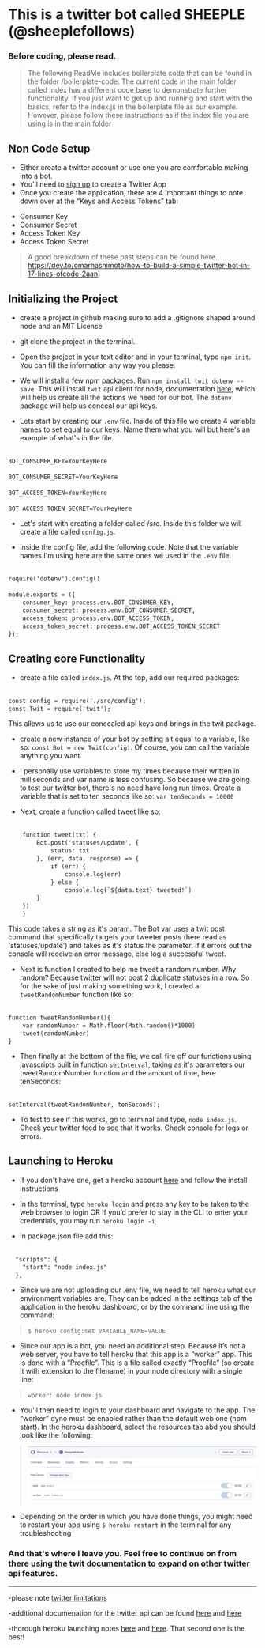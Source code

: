# This is a twitter bot called SHEEPLE (@sheeplefollows)

### Before coding, please read.
> The following ReadMe includes boilerplate code that can be found in the folder /boilerplate-code.  The current code in the main folder called index has a different code base to demonstrate further functionality. If you just want to get up and running and start with the basics, refer to the index.js in the boilerplate file as our example.  However, please follow these instructions as if the index file you are using is in the main folder  

## Non Code Setup 
- Either create a twitter account or use one you are comfortable making into a bot.  
- You'll need to [sign up](https://apps.twitter.com/) to create a Twitter App
- Once you create the application, there are 4 important things to note down over at the “Keys and Access Tokens” tab:
* Consumer Key
* Consumer Secret
* Access Token Key
* Access Token Secret

> A good breakdown of these past steps can be found here.  https://dev.to/omarhashimoto/how-to-build-a-simple-twitter-bot-in-17-lines-ofcode-2aan)


## Initializing the Project
- create a project in github making sure to add a .gitignore shaped around node and an MIT License
- git clone the project in the terminal.
- Open the project in your text editor and in your terminal, type `npm init`.  You can fill the information any way you please.
- We will install a few npm packages.  Run `npm install twit dotenv --save`.  This will install `twit` api client for node, documentation [here](https://github.com/ttezel/twit), which will help us create all the actions we need for our bot.  The `dotenv` package will help us conceal our api keys.

- Lets start by creating our `.env` file. Inside of this file we create 4 variable names to set equal to our keys.  Name them what you will but here's an example of what's in the file. 
<pre><code>
BOT_CONSUMER_KEY=YourKeyHere

BOT_CONSUMER_SECRET=YourKeyHere

BOT_ACCESS_TOKEN=YourKeyHere

BOT_ACCESS_TOKEN_SECRET=YourKeyHere
</code></pre>

- Let's start with creating a folder called /src.  Inside this folder we will create a file called `config.js`.  

- inside the config file, add the following code.  Note that the variable names I'm using here are the same ones we used in the `.env` file.  

<pre><code>
require('dotenv').config()

module.exports = ({
    consumer_key: process.env.BOT_CONSUMER_KEY,
    consumer_secret: process.env.BOT_CONSUMER_SECRET,
    access_token: process.env.BOT_ACCESS_TOKEN,
    access_token_secret: process.env.BOT_ACCESS_TOKEN_SECRET
});
</code></pre>

## Creating core Functionality

- create a file called `index.js`.  At the  top, add our required packages:

<pre><code>
const config = require('./src/config');
const Twit = require('twit');
</code></pre>
This allows us to use our concealed api keys and brings in the twit package.  

- create a new instance of your bot by setting ait equal to a variable, like so: `const Bot = new Twit(config)`.  Of course, you can call the variable anything you want.

- I personally use variables to store my times because their written in milliseconds and var name is less confusing.  So because we are going to test our twitter bot, there's no need have long run times.  Create a variable that is set to ten seconds like so: `var tenSeconds = 10000`

- Next, create a function called tweet like so:
<pre><code>
    function tweet(txt) {
        Bot.post('statuses/update', {
            status: txt
        }, (err, data, response) => {
            if (err) {
                console.log(err)
            } else {
                console.log(`${data.text} tweeted!`)
        }
    })
    }
</code></pre>
This code takes a string as it's param.  The Bot var uses a twit post command that specifically targets your tweeter posts (here read as 'statuses/update') and takes as it's status the parameter.  If it errors out the console will receive an error message, else log a successful tweet.  

- Next is function I created to help me tweet a random number.  Why random? Because twitter will not post 2 duplicate statuses in a row. So for the sake of just making something work, I created a `tweetRandomNumber` function like so:
<pre><code>
function tweetRandomNumber(){
    var randomNumber = Math.floor(Math.random()*1000)
    tweet(randomNumber)
}
</code></pre>

- Then finally at the bottom of the file, we call fire off our functions using javascripts built in function `setInterval`, taking as it's parameters our tweetRandomNumber function and the amount of time, here tenSeconds:
<pre><code>
setInterval(tweetRandomNumber, tenSeconds);
</code></pre>

- To test to see if this works, go to terminal and type, `node index.js`.  Check your twitter feed to see that it works. Check console for logs or errors.  




## Launching to Heroku

- If you don't have one, get a heroku account [here](https://devcenter.heroku.com/articles/heroku-cli) and follow the install instructions

- In the terminal, type `heroku login` and press any key to be taken to the web browser to login OR If you’d prefer to stay in the CLI to enter your credentials, you may run `heroku login -i`

- in package.json file add this:
<pre><code>
  "scripts": {
    "start": "node index.js"
  },
</code></pre>

- Since we are not uploading our .env file, we need to tell heroku what our environment variables are. They can be added in the settings tab of the application in the heroku dashboard, or by the command line using the command:

> `$ heroku config:set VARIABLE_NAME=VALUE`

- Since our app is a bot, you need an additional step. Because it’s not a web server, you have to tell heroku that this app is a “worker” app. This is done with a “Procfile”. This is a file called exactly “Procfile” (so create it with extension to the filename) in your node directory with a single line:

> `worker: node index.js`

- You'll then need to login to your dashboard and navigate to the app. The “worker” dyno must be enabled rather than the default web one (npm start). In the heroku dashboard, select the resources tab abd you should look like the following:

> ![Resources Tab](./img/resources-tab.png)


- Depending on the order in which you have done things, you might need to restart your app using `$ heroku restart` in the terminal for any troubleshooting







### And that's where I leave you.  Feel free to continue on from there using the twit documentation to expand on other twitter api features. 

<hr>

-please note [twitter limitations](https://help.twitter.com/en/rules-and-policies/twitter-limits)

-additional documenation for the twitter api can be found [here](https://developer.twitter.com/en/docs/api-reference-index) and [here](https://developer.twitter.com/en/docs/tweets/search/api-reference/get-search-tweets) 

-thorough heroku launching notes [here](https://github.com/hoovercj/nodejs-twitterbot-tutorial/blob/master/README.md) and [here](https://shiffman.net/a2z/bot-heroku/).  That second one is the best!

